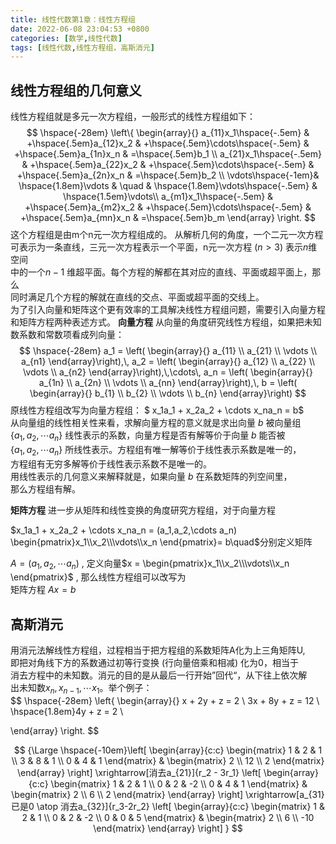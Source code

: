```yaml
---
title: 线性代数第1章：线性方程组
date: 2022-06-08 23:04:53 +0800
categories: [数学,线性代数]
tags: [线性代数,线性方程组，高斯消元]
---
```


## 线性方程组的几何意义

线性方程组就是多元一次方程组，一般形式的线性方程组如下：  
$$
\hspace{-28em}
\left\{
\begin{array}{}
a_{11}x_1\hspace{-.5em} & +\hspace{.5em}a_{12}x_2 & +\hspace{.5em}\cdots\hspace{-.5em} & +\hspace{.5em}a_{1n}x_n & =\hspace{.5em}b_1 \\
a_{21}x_1\hspace{-.5em} & +\hspace{.5em}a_{22}x_2 & +\hspace{.5em}\cdots\hspace{-.5em}  & +\hspace{.5em}a_{2n}x_n & =\hspace{.5em}b_2 \\
\vdots\hspace{-1em}& \hspace{1.8em}\vdots & \quad & \hspace{1.8em}\vdots\hspace{-.5em}  & \hspace{1.5em}\vdots\\
a_{m1}x_1\hspace{-.5em} & +\hspace{.5em}a_{m2}x_2 & +\hspace{.5em}\cdots\hspace{-.5em}  & +\hspace{.5em}a_{mn}x_n & =\hspace{.5em}b_m 
\end{array}
\right.
$$
这个方程组是由m个n元一次方程组成的。  从解析几何的角度，一个二元一次方程   
可表示为一条直线，三元一次方程表示一个平面，n元一次方程 ($n > 3$) 表示$n$维空间   
中的一个$n-1$ 维超平面。每个方程的解都在其对应的直线、平面或超平面上，那么   
同时满足几个方程的解就在直线的交点、平面或超平面的交线上。   
为了引入向量和矩阵这个更有效率的工具解决线性方程组问题，需要引入向量方程  
和矩阵方程两种表述方式。
**向量方程**  从向量的角度研究线性方程组，如果把未知数系数和常数项看成列向量：   
$$
\hspace{-28em}
a_1 = \left( \begin{array}{} a_{11} \\ a_{21} \\ \vdots \\ a_{n1}  \end{array}\right),\,
a_2 = \left( \begin{array}{} a_{12} \\ a_{22} \\ \vdots \\ a_{n2}  \end{array}\right),\,\cdots\,
a_n = \left( \begin{array}{} a_{1n} \\ a_{2n} \\ \vdots \\ a_{nn}  \end{array}\right),\,
b = \left( \begin{array}{} b_{1} \\ b_{2} \\ \vdots \\ b_{n}  \end{array}\right)
$$
原线性方程组改写为向量方程组：  $ x_1a_1 + x_2a_2 + \cdots x_na_n = b$   
从向量组的线性相关性来看，求解向量方程的意义就是求出向量 $b$ 被向量组  
$\{a_1,a_2,\cdots a_n\}$ 线性表示的系数，向量方程是否有解等价于向量 $b$ 能否被    
$\{a_1,a_2,\cdots a_n\}$ 所线性表示。方程组有唯一解等价于线性表示系数是唯一的，  
方程组有无穷多解等价于线性表示系数不是唯一的。   
用线性表示的几何意义来解释就是，如果向量 $b$ 在系数矩阵的列空间里，  
那么方程组有解。

**矩阵方程** 进一步从矩阵和线性变换的角度研究方程组，对于向量方程    

$x_1a_1 + x_2a_2 + \cdots x_na_n = (a_1,a_2,\cdots a_n)
\begin{pmatrix}x_1\\x_2\\\vdots\\x_n \end{pmatrix}= b\quad$分别定义矩阵   

 $A = (a_1,a_2,\cdots a_n)$ , 定义向量$x = \begin{pmatrix}x_1\\x_2\\\vdots\\x_n \end{pmatrix}$ , 那么线性方程组可以改写为  
矩阵方程 $Ax = b$ 

## 高斯消元

用消元法解线性方程组，过程相当于把方程组的系数矩阵A化为上三角矩阵U,    
即把对角线下方的系数通过初等行变换 (行向量倍乘和相减) 化为0，相当于  
消去方程中的未知数。消元的目的是从最后一行开始”回代“，从下往上依次解   
出未知数$x_n,x_{n-1},\cdots x_1$。举个例子：   
$$
\hspace{-28em}
\left\{
\begin{array}{}
x  +  2y  +  z = 2 \\
3x +  8y +  z  = 12 \\
\hspace{1.8em}4y + z = 2 \\

\end{array}
\right.
$$

$$
{\Large
\hspace{-10em}\left[ \begin{array}{c:c}
\begin{matrix}
1 & 2 & 1 \\
3 & 8 & 1 \\
0 & 4 & 1
\end{matrix} &
\begin{matrix}
2 \\ 12 \\ 2
\end{matrix}
\end{array} \right]
\xrightarrow[消去a_{21}]{r_2 - 3r_1}
\left[ \begin{array}{c:c}
\begin{matrix}
1 & 2 & 1 \\
0 & 2 & -2 \\
0 & 4 & 1 
\end{matrix} &
\begin{matrix}
2 \\ 6 \\ 2
\end{matrix}
\end{array} \right]
\xrightarrow[a_{31}已是0 \atop 消去a_{32}]{r_3-2r_2}
\left[ \begin{array}{c:c}
\begin{matrix}
1 & 2 & 1 \\
0 & 2 & -2 \\
0 & 0 & 5 
\end{matrix} &
\begin{matrix}
2 \\ 6 \\ -10
\end{matrix}
\end{array} \right]
}
$$

